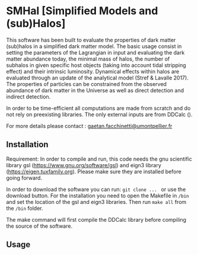 # SMHal [Simplified Models and (sub)Halos]

This software has been built to evaluate the properties of dark matter (sub)halos in a simplified dark matter model. The basic usage consist in setting the parameters of the Lagrangian in input and evaluating the dark matter abundance today, the minimal mass of halos, the number of subhalos in given specific host objects (taking into account tidal stripping effect) and their intrinsic luminosity. Dynamical effects within halos are evaluated through an update of the analytical model (Stref & Lavalle 2017). The properties of particles can be constrained from the observed abundance of dark matter in the Universe as well as direct detection and indirect detection. 

In order to be time-efficient all computations are made from scratch and do not rely on preexisting libraries. The only external inputs are from DDCalc ().

For more details please contact : gaetan.facchinetti@umontpellier.fr

## Installation

Requirement: In order to compile and run, this code needs the gnu scientific library gsl (https://www.gnu.org/software/gsl) and eign3 library (https://eigen.tuxfamily.org). Please make sure they are installed before going forward.

In order to download the software you can run: `git clone ... ` or use the download button. For the installation you need to open the Makefile in `/bin` and set the location of the gsl and eign3 libraries. Then run `make all` from the `/bin` folder.

The make command will first compile the DDCalc library before compiling the source of the software.

## Usage

